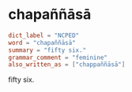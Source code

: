 # chapaññāsā

``` toml
dict_label = "NCPED"
word = "chapaññāsā"
summary = "fifty six."
grammar_comment = "feminine"
also_written_as = ["chappaññāsā"]
```

fifty six.

